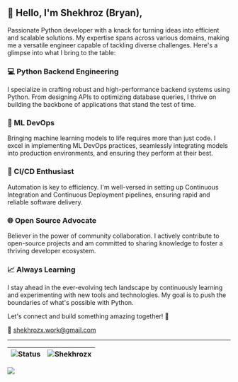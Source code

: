 ## 👋 Hello, I'm Shekhroz (Bryan),

Passionate Python developer with a knack for turning ideas into efficient and scalable solutions. My expertise spans across various domains, making me a versatile engineer capable of tackling diverse challenges. Here's a glimpse into what I bring to the table:

### 💻 Python Backend Engineering
I specialize in crafting robust and high-performance backend systems using Python. From designing APIs to optimizing database queries, I thrive on building the backbone of applications that stand the test of time.

### 🤖 ML DevOps
Bringing machine learning models to life requires more than just code. I excel in implementing ML DevOps practices, seamlessly integrating models into production environments, and ensuring they perform at their best.

### 🚀 CI/CD Enthusiast
Automation is key to efficiency. I'm well-versed in setting up Continuous Integration and Continuous Deployment pipelines, ensuring rapid and reliable software delivery.

### 🌐 Open Source Advocate
Believer in the power of community collaboration. I actively contribute to open-source projects and am committed to sharing knowledge to foster a thriving developer ecosystem.

### 📈 Always Learning
I stay ahead in the ever-evolving tech landscape by continuously learning and experimenting with new tools and technologies. My goal is to push the boundaries of what's possible with Python.

Let's connect and build something amazing together! 🚀

📧 shekhrozx.work@gmail.com

<hr>

<!--![Github stats](https://github-readme-stats.vercel.app/api?username=shekhrozx&theme=highcontrast&show_icons=true&count_private=true)

![Top Languages Card](https://github-readme-stats.vercel.app/api/top-langs/?username=Shekhrozx&layout=compact&theme=tokyonight)
-->

|![Status](https://github-readme-streak-stats.herokuapp.com/?user=Shekhrozx&theme=gotham)|<img src="https://github-readme-stats.vercel.app/api?username=Shekhrozx&show_icons=true&theme=gotham" alt="Shekhrozx" />|
|-|-|

![](https://komarev.com/ghpvc/?username=shekhrozx&color=blue)
